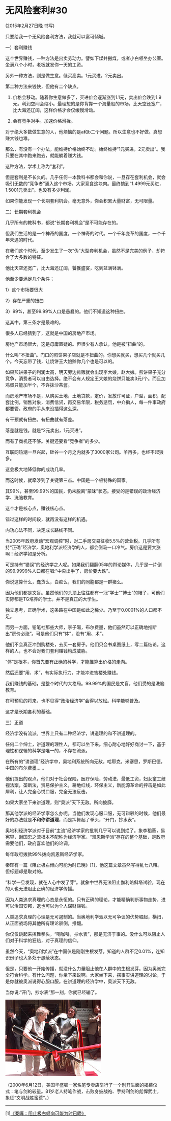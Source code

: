 # 无风险套利\#30

\(2015年2月27日晚 书写\)

只要给我一个无风险套利方法，我就可以富可倾城。

一）套利赚钱

这个世界赚钱，一种方法是出卖劳动力。譬如下煤井搬煤，或者小白领坐办公室。坐满八个小时，老板就发你一天的工资。

另外一种方法，则是做生意。低买高卖。1元买进，2元卖出。

第二种方法来钱快，但他有二个缺点。

1. 价格会移动。随着你生意做多了，买进价会逐渐涨到1.1元，卖出价会跌到1.9元。利润空间会缩小。最理想的是你背靠一个海量般的市场，比天空还宽广，比大海还辽阔，这样价格才会仅缓慢滑动。

2. 会有竞争对手。加速价格滑拢。

对于绝大多数做生意的人，他烦恼的是a和b二个问题。所以生意也不好做。真想赚大钱也难。

那么，有没有一个办法，能维持价格始终不动。始终维持“1元买进，2元卖出”。我只要在其中跑来跑去，就能躺着赚大钱。

这种方法，学术上称为“套利”。

但是套利是不长久的。几乎任何一本教科书都会和你说，一旦存在套利机会，就会吸引无数的“竞争者”涌入这个市场。大家竞食这块肉。最终搞到“1.4999元买进，1.5001元卖出”。也没有多少利润。

如果你能发现一个长期套利机会。毫无意外，你会积累大量财富，无可限量。

二）长期套利机会

几乎所有的教科书，都说“长期套利机会”是不可能存在的。

但我们生活的是一个神奇的国度，一个神奇的时代。一个千年变革的国度，一个千年未遇的时代。

在我们这个时代，至少发生了一次“伪”大型套利机会，虽然不是完美的例子，却符合了大多数的特征。

他比天空还宽广，比大海还辽阔，饕餮盛宴，吃到盆满钵满。

他至少要满足几个条件；

1）这个市场要很大

2）存在严重的扭曲

3）99%，甚至99.99%人口是愚蠢的。他们不知道这种扭曲。

这其中，第三条才是最难的。

很多人已经猜到了，这就是中国的房地产市场。

房地产市场很大，这是毋庸置疑的。但很少有人承认，他是被“扭曲”的。

什么叫“不扭曲”。门口的煎饼果子店就是不扭曲的。你想买就买，想买几个就买几个。今天忘带了钱，让烧饼王大娘赊你几个也是可以的。

如果煎饼果子的利润太高，明天旁边摊贩就会出现李大娘，赵大娘。煎饼果子充分竞争，消费者可以自由选择。绝不会有人规定王大娘的烧饼只能卖3元/个。而且加鸡蛋只能加半个，不许抹沙茶酱。

而房地产市场不是，从购买土地，土地贷款，定价，发放许可证，户型，面积，配套比例，销售对象，消费信贷，再交易年限，税务惩罚，中介掮人，每一件事政府都要管。政府的手从来没插得这么深。

有干预就有扭曲。有扭曲就有落差。

落差就是钱。就是“2元卖出，1元买进”。

而有了商机还不够。关键还要看“竞争者”的多少。

互联网热潮一旦兴起，硅谷一个月之内就多了3000家公司。羊再多，也经不起狼多。

这会极大地降低你的成功几率。

而这时候，就牵涉到了关键第三点。中国是一个极特殊的国家。

其99%，甚至99.99%的国民，仍未脱离“蒙昧”状态。接受的是错误的政治经济学、洗脑教育。

这个才是核心点，赚钱核心点。

错过这样的时间段，就再没有这样的机遇。

内功心法不同，决定成长路线不同。

当2005年政府发动“宏观调控”时，对二手房交易征收5.5%的营业税。几乎所有持“正确”经济学，奥地利学派经济学的人，都会倒吸一口冷气。房价这是要大涨啊！经济学如是分析。

可是持有“错误”的经济学之人呢。如果我们翻翻05年的舆论媒体，几乎是一片倒的99.9999%人口都在唱:“中央出手了，房价要大跌”。

你说这算什么，蠢货么，白痴么，我们的同胞都是一群猪么。

因为他们都是文盲。虽然他们的头顶上往往都有一冠“学士”“博士”的帽子，可他们实际都是TG培养的学士。并不是真正的大学生。

独立思考，正确学术，这条路在中国是如此之稀少。乃至于0.0001%的人口都不足。

而另一方面，铅笔社那些大师，李子暘，布尔费墨，他们虽然可以正确地推断出“房价必涨”。可是他们只有“体”，没有“用、术”。

他们不会真正冲到购楼处，去买一套房子。他们只会书桌图纸上，写二篇结论。这样的人，也不会对我们套利赚钱构成威胁。

“体”是根本，你首先要有正确的科学，才能推算出价格的走向。

然后还要“用、术”，有实际执行力，才能冲进售楼处赚钱。

我们赚钱的基础，是整个时代的大格局。99.99%的国民是文盲，他们受的是洗脑教育。

在可预见的将来，也不见得“政治经济学”会得以放松。科学能够普及。

这才是长期套利的基础。

三）正道

经济学没有流派。世界上只有二种经济学，讲道理的和不讲道理的。

任何二个绅士，讲道理的理性人，都可以坐下来。细心耐心地好好商讨一下，基于理性和逻辑的科学是唯一的，不存在流派。

在所有的“讲道理”经济学中，奥地利系统所向无敌。哈耶克，米塞思，罗斯巴德，中国的布尔费墨……

他们提出的观点，他们对于社会保险，医疗保险，劳动法，最低工资，妇女童工歧视法案，垄断法，贸易保护主义，耕地红线，环保主义，新能源革命的抨击是如此犀利，让人完全心悦口服，完全无法反击。

如果大家坐下来讲道理，则“奥派”天下无敌。所向披靡。

那其他学派的经济学家怎么办呢。当他们发现心服口服，无可辩驳的时候，他们最好的办法就是**不和你讲道理**，而是挥舞起了拳头，“开门，抄水表”。

奥地利经济学派对于目前“主流”经济学家的批判几乎可以说到烂了。象李稻葵，易宪容，谢国忠之流根本不配称为经济学家。“凯恩斯学派”存在的整个基础，是政府需要他们，政府喜欢他们的论调。

每年政府拨款99%拨向凯恩斯经济学家。

秦晖有一篇《阻止极右倾向可能为时已晚》\[1\]，他这篇文章虽然写得乱七八糟。但标题却是取对的。

“科学一旦发现，就在人心中发了芽”。就象中世界无法阻止伽利略斜塔试验，现在的人也无法阻止正确的经济学传播。

因为人类追求真理的心态是永恒的。只有正确的理论，才能精确判断事物走势，进可以治国安邦，退也可以为个人谋财赚钱。

人类追求真理的心理是无可遏制的。当奥地利学派以无可争议的优势崛起，横扫，从正面战场将其他所有理论驳倒，推翻。

你仅仅跳起来挥舞拳头，“喝咖啡，抄水表”，那是无济于事的。没什么可以阻止人们对于科学的狂热，对于真理的信仰。

虽然今天，“奥地利学派”在中国仅是刚刚生根发芽，知道的人群不足0.01%，连知识份子也大多处于愚蔽状态。

但是，只要他一开始传播，就没什么力量阻止他在人群中的生根发芽。因为奥派完全符合科学。有什么问题，你坐下来说啊。大家坐下来，摆事实讲道理的讨论，于是你就被奥派说得心服口服。在讲道理的经济学中，奥派天下无敌。

当你说:“开门，抄水表”那一刻，你就已经输了。

![](/assets/301.png)

（2000年6月12日，美国华盛顿一家名笔专卖店举行了一个别开生面的揭幕仪式：笔与剑的较量。81岁老人持笔作战，击败身披战袍、手持利剑的彪悍武士，象征“文明战胜蛮荒”。）

---

\[1\][《秦晖：阻止极右倾向可能为时已晚》](http://www.muslem.net.cn/bbs/article-12973-1.html)

